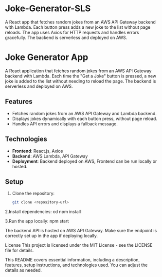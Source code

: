 # Joke-Generator-SLS
A React app that fetches random jokes from an AWS API Gateway backend with Lambda. Each button press adds a new joke to the list without page reloads. The app uses Axios for HTTP requests and handles errors gracefully. The backend is serverless and deployed on AWS.
# Joke Generator App

A React application that fetches random jokes from an AWS API Gateway backend with Lambda. Each time the "Get a Joke" button is pressed, a new joke is added to the list without needing to reload the page. The backend is serverless and deployed on AWS.

## Features
- Fetches random jokes from an AWS API Gateway and Lambda backend.
- Displays jokes dynamically with each button press, without page reload.
- Handles API errors and displays a fallback message.

## Technologies
- **Frontend**: React.js, Axios
- **Backend**: AWS Lambda, API Gateway
- **Deployment**: Backend deployed on AWS, Frontend can be run locally or hosted.

## Setup

1. Clone the repository:
   ```bash
   git clone <repository-url>
2.Install dependencies:
cd <project-directory>
npm install

3.Run the app locally:
npm start


The backend API is hosted on AWS API Gateway. Make sure the endpoint is correctly set up in the app if deploying locally.

License
This project is licensed under the MIT License - see the LICENSE file for details.

This README covers essential information, including a description, features, setup instructions, and technologies used. You can adjust the details as needed.
